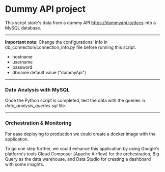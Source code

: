 # Dummy API project 
This script store's data from a dummy API https://dummyapi.io/docs into a MySQL database.

---
**Important note**: Change the configurations' info in db_connection/connection_info.py file before running this script.

- hostname
- username
- password
- dbname default value ("dummyApi")

---
### Data Analysis with MySQL 

Once the Python script is completed, test the data with the queries in *data_analysis_queries.sql* file.

---

### Orchestration & Monitoring

For ease deploying to production we could create a docker image with the application.

To go one step further, we could enhance this application by using Google's platform's tools Cloud Composer (Apache Airflow) for the orchestration, Big Query as the data warehouse, and Data Studio for creating a dashboard with some insights. 
